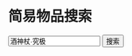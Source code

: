 # 简易物品搜索

<div>
<script src="https://cdn.jsdelivr.net/npm/@thewakingsands/kit-tooltip/dist/bundle.js"></script>
<script src="/js/search.js" defer></script>
</div>

<div>
<style type="text/css">
#demo>span:hover {
  color: #00f;
  background: #0ff;
  cursor: default;
}
</style>
<script>
</script>

<input id="itemsearch" value='酒神杖·究极' onkeydown="Enter(event)" >
<button type="button" onclick="ItemSearch()" >搜索</button>

<p id="itemresult"></p>
</div>

